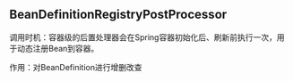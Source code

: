 ## BeanDefinitionRegistryPostProcessor

调用时机：容器级的后置处理器会在Spring容器初始化后、刷新前执行一次，用于动态注册Bean到容器。

作用：对BeanDefinition进行增删改查
